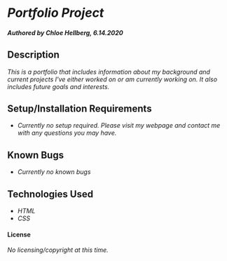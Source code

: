 # _Portfolio Project_

#### _Authored by Chloe Hellberg, 6.14.2020_

## Description

_This is a portfolio that includes information about my background and current projects I've either worked on or am currently working on. It also includes future goals and interests._


## Setup/Installation Requirements
* _Currently no setup required. Please visit my webpage and contact me with any questions you may have._


## Known Bugs
* _Currently no known bugs_


## Technologies Used
* _HTML_
* _CSS_

#### License

_No licensing/copyright at this time._


